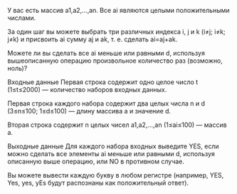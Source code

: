 У вас есть массив a1,a2,…,an. Все ai являются целыми положительными числами.

За один шаг вы можете выбрать три различных индекса i, j и k (i≠j; i≠k; j≠k) и присвоить ai сумму aj и ak, т. е. сделать ai=aj+ak.

Можете ли вы сделать все ai меньше или равными d, используя вышеописанную операцию произвольное количество раз (возможно, ноль)?

Входные данные
Первая строка содержит одно целое число t (1≤t≤2000) — количество наборов входных данных.

Первая строка каждого набора содержит два целых числа n и d (3≤n≤100; 1≤d≤100) — длину массива a и значение d.

Вторая строка содержит n целых чисел a1,a2,…,an (1≤ai≤100) — массив a.

Выходные данные
Для каждого набора входных выведите YES, если можно сделать все элементы ai меньше или равными d, используя описанную выше операцию, или NO в противном случае.

Вы можете вывести каждую букву в любом регистре (например, YES, Yes, yes, yEs будут распознаны как положительный ответ).